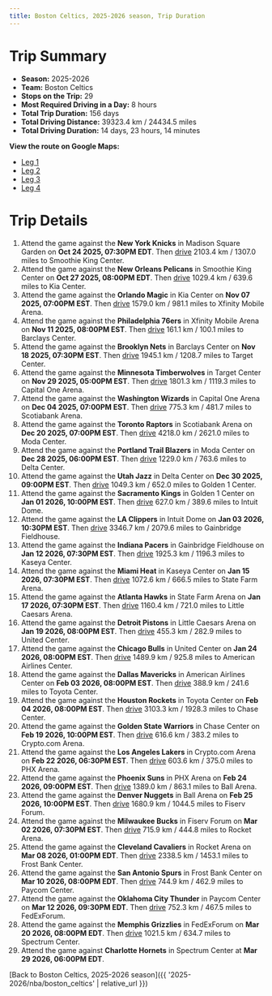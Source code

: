 ```yaml
---
title: Boston Celtics, 2025-2026 season, Trip Duration
---
```


# Trip Summary
- **Season:** 2025-2026
- **Team:** Boston Celtics
- **Stops on the Trip:** 29
- **Most Required Driving in a Day:** 8 hours
- **Total Trip Duration:** 156 days
- **Total Driving Distance:** 39323.4 km / 24434.5 miles
- **Total Driving Duration:** 14 days, 23 hours, 14 minutes

**View the route on Google Maps:**
- [Leg 1](https://www.google.com/maps/dir/Madison+Square+Garden+New+York+NY/Smoothie+King+Center+New+Orleans+LA/Kia+Center+Orlando+FL/Xfinity+Mobile+Arena+Philadelphia+PA/Barclays+Center+Brooklyn+NY/Target+Center+Minneapolis+MN/Capital+One+Arena+Washington+DC/Scotiabank+Arena+Toronto+ON/Moda+Center+Portland+OR/Delta+Center+Salt+Lake+City+UT)
- [Leg 2](https://www.google.com/maps/dir/Delta+Center+Salt+Lake+City+UT/Golden+1+Center+Sacramento+CA/Intuit+Dome+Inglewood+CA/Gainbridge+Fieldhouse+Indianapolis+IN/Kaseya+Center+Miami+FL/State+Farm+Arena+Atlanta+GA/Little+Caesars+Arena+Detroit+MI/United+Center+Chicago+IL/American+Airlines+Center+Dallas+TX/Toyota+Center+Houston+TX)
- [Leg 3](https://www.google.com/maps/dir/Toyota+Center+Houston+TX/Chase+Center+San+Francisco+CA/Crypto.com+Arena+Los+Angeles+CA/PHX+Arena+Phoenix+AZ/Ball+Arena+Denver+CO/Fiserv+Forum+Milwaukee+WI/Rocket+Arena+Cleveland+OH/Frost+Bank+Center+San+Antonio+TX/Paycom+Center+Oklahoma+City+OK/FedExForum+Memphis+TN)
- [Leg 4](https://www.google.com/maps/dir/FedExForum+Memphis+TN/Spectrum+Center+Charlotte+NC)

# Trip Details
1. Attend the game against the **New York Knicks** in Madison Square Garden on **Oct 24 2025, 07:30PM EDT**. Then [drive](https://www.google.com/maps/dir/Madison+Square+Garden+New+York+NY/Smoothie+King+Center+New+Orleans+LA) 2103.4 km / 1307.0 miles to Smoothie King Center.
2. Attend the game against the **New Orleans Pelicans** in Smoothie King Center on **Oct 27 2025, 08:00PM EDT**. Then [drive](https://www.google.com/maps/dir/Smoothie+King+Center+New+Orleans+LA/Kia+Center+Orlando+FL) 1029.4 km / 639.6 miles to Kia Center.
3. Attend the game against the **Orlando Magic** in Kia Center on **Nov 07 2025, 07:00PM EST**. Then [drive](https://www.google.com/maps/dir/Kia+Center+Orlando+FL/Xfinity+Mobile+Arena+Philadelphia+PA) 1579.0 km / 981.1 miles to Xfinity Mobile Arena.
4. Attend the game against the **Philadelphia 76ers** in Xfinity Mobile Arena on **Nov 11 2025, 08:00PM EST**. Then [drive](https://www.google.com/maps/dir/Xfinity+Mobile+Arena+Philadelphia+PA/Barclays+Center+Brooklyn+NY) 161.1 km / 100.1 miles to Barclays Center.
5. Attend the game against the **Brooklyn Nets** in Barclays Center on **Nov 18 2025, 07:30PM EST**. Then [drive](https://www.google.com/maps/dir/Barclays+Center+Brooklyn+NY/Target+Center+Minneapolis+MN) 1945.1 km / 1208.7 miles to Target Center.
6. Attend the game against the **Minnesota Timberwolves** in Target Center on **Nov 29 2025, 05:00PM EST**. Then [drive](https://www.google.com/maps/dir/Target+Center+Minneapolis+MN/Capital+One+Arena+Washington+DC) 1801.3 km / 1119.3 miles to Capital One Arena.
7. Attend the game against the **Washington Wizards** in Capital One Arena on **Dec 04 2025, 07:00PM EST**. Then [drive](https://www.google.com/maps/dir/Capital+One+Arena+Washington+DC/Scotiabank+Arena+Toronto+ON) 775.3 km / 481.7 miles to Scotiabank Arena.
8. Attend the game against the **Toronto Raptors** in Scotiabank Arena on **Dec 20 2025, 07:00PM EST**. Then [drive](https://www.google.com/maps/dir/Scotiabank+Arena+Toronto+ON/Moda+Center+Portland+OR) 4218.0 km / 2621.0 miles to Moda Center.
9. Attend the game against the **Portland Trail Blazers** in Moda Center on **Dec 28 2025, 06:00PM EST**. Then [drive](https://www.google.com/maps/dir/Moda+Center+Portland+OR/Delta+Center+Salt+Lake+City+UT) 1229.0 km / 763.6 miles to Delta Center.
10. Attend the game against the **Utah Jazz** in Delta Center on **Dec 30 2025, 09:00PM EST**. Then [drive](https://www.google.com/maps/dir/Delta+Center+Salt+Lake+City+UT/Golden+1+Center+Sacramento+CA) 1049.3 km / 652.0 miles to Golden 1 Center.
11. Attend the game against the **Sacramento Kings** in Golden 1 Center on **Jan 01 2026, 10:00PM EST**. Then [drive](https://www.google.com/maps/dir/Golden+1+Center+Sacramento+CA/Intuit+Dome+Inglewood+CA) 627.0 km / 389.6 miles to Intuit Dome.
12. Attend the game against the **LA Clippers** in Intuit Dome on **Jan 03 2026, 10:30PM EST**. Then [drive](https://www.google.com/maps/dir/Intuit+Dome+Inglewood+CA/Gainbridge+Fieldhouse+Indianapolis+IN) 3346.7 km / 2079.6 miles to Gainbridge Fieldhouse.
13. Attend the game against the **Indiana Pacers** in Gainbridge Fieldhouse on **Jan 12 2026, 07:30PM EST**. Then [drive](https://www.google.com/maps/dir/Gainbridge+Fieldhouse+Indianapolis+IN/Kaseya+Center+Miami+FL) 1925.3 km / 1196.3 miles to Kaseya Center.
14. Attend the game against the **Miami Heat** in Kaseya Center on **Jan 15 2026, 07:30PM EST**. Then [drive](https://www.google.com/maps/dir/Kaseya+Center+Miami+FL/State+Farm+Arena+Atlanta+GA) 1072.6 km / 666.5 miles to State Farm Arena.
15. Attend the game against the **Atlanta Hawks** in State Farm Arena on **Jan 17 2026, 07:30PM EST**. Then [drive](https://www.google.com/maps/dir/State+Farm+Arena+Atlanta+GA/Little+Caesars+Arena+Detroit+MI) 1160.4 km / 721.0 miles to Little Caesars Arena.
16. Attend the game against the **Detroit Pistons** in Little Caesars Arena on **Jan 19 2026, 08:00PM EST**. Then [drive](https://www.google.com/maps/dir/Little+Caesars+Arena+Detroit+MI/United+Center+Chicago+IL) 455.3 km / 282.9 miles to United Center.
17. Attend the game against the **Chicago Bulls** in United Center on **Jan 24 2026, 08:00PM EST**. Then [drive](https://www.google.com/maps/dir/United+Center+Chicago+IL/American+Airlines+Center+Dallas+TX) 1489.9 km / 925.8 miles to American Airlines Center.
18. Attend the game against the **Dallas Mavericks** in American Airlines Center on **Feb 03 2026, 08:00PM EST**. Then [drive](https://www.google.com/maps/dir/American+Airlines+Center+Dallas+TX/Toyota+Center+Houston+TX) 388.9 km / 241.6 miles to Toyota Center.
19. Attend the game against the **Houston Rockets** in Toyota Center on **Feb 04 2026, 08:00PM EST**. Then [drive](https://www.google.com/maps/dir/Toyota+Center+Houston+TX/Chase+Center+San+Francisco+CA) 3103.3 km / 1928.3 miles to Chase Center.
20. Attend the game against the **Golden State Warriors** in Chase Center on **Feb 19 2026, 10:00PM EST**. Then [drive](https://www.google.com/maps/dir/Chase+Center+San+Francisco+CA/Crypto.com+Arena+Los+Angeles+CA) 616.6 km / 383.2 miles to Crypto.com Arena.
21. Attend the game against the **Los Angeles Lakers** in Crypto.com Arena on **Feb 22 2026, 06:30PM EST**. Then [drive](https://www.google.com/maps/dir/Crypto.com+Arena+Los+Angeles+CA/PHX+Arena+Phoenix+AZ) 603.6 km / 375.0 miles to PHX Arena.
22. Attend the game against the **Phoenix Suns** in PHX Arena on **Feb 24 2026, 09:00PM EST**. Then [drive](https://www.google.com/maps/dir/PHX+Arena+Phoenix+AZ/Ball+Arena+Denver+CO) 1389.0 km / 863.1 miles to Ball Arena.
23. Attend the game against the **Denver Nuggets** in Ball Arena on **Feb 25 2026, 10:00PM EST**. Then [drive](https://www.google.com/maps/dir/Ball+Arena+Denver+CO/Fiserv+Forum+Milwaukee+WI) 1680.9 km / 1044.5 miles to Fiserv Forum.
24. Attend the game against the **Milwaukee Bucks** in Fiserv Forum on **Mar 02 2026, 07:30PM EST**. Then [drive](https://www.google.com/maps/dir/Fiserv+Forum+Milwaukee+WI/Rocket+Arena+Cleveland+OH) 715.9 km / 444.8 miles to Rocket Arena.
25. Attend the game against the **Cleveland Cavaliers** in Rocket Arena on **Mar 08 2026, 01:00PM EDT**. Then [drive](https://www.google.com/maps/dir/Rocket+Arena+Cleveland+OH/Frost+Bank+Center+San+Antonio+TX) 2338.5 km / 1453.1 miles to Frost Bank Center.
26. Attend the game against the **San Antonio Spurs** in Frost Bank Center on **Mar 10 2026, 08:00PM EDT**. Then [drive](https://www.google.com/maps/dir/Frost+Bank+Center+San+Antonio+TX/Paycom+Center+Oklahoma+City+OK) 744.9 km / 462.9 miles to Paycom Center.
27. Attend the game against the **Oklahoma City Thunder** in Paycom Center on **Mar 12 2026, 09:30PM EDT**. Then [drive](https://www.google.com/maps/dir/Paycom+Center+Oklahoma+City+OK/FedExForum+Memphis+TN) 752.3 km / 467.5 miles to FedExForum.
28. Attend the game against the **Memphis Grizzlies** in FedExForum on **Mar 20 2026, 08:00PM EDT**. Then [drive](https://www.google.com/maps/dir/FedExForum+Memphis+TN/Spectrum+Center+Charlotte+NC) 1021.5 km / 634.7 miles to Spectrum Center.
29. Attend the game against **Charlotte Hornets** in Spectrum Center at **Mar 29 2026, 06:00PM EDT**.

[Back to Boston Celtics, 2025-2026 season]({{ '2025-2026/nba/boston_celtics' | relative_url }})
